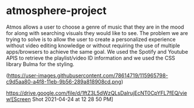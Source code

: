# atmosphere-project

Atmos allows a user to choose a genre of music that they are in the mood for along with searching visuals they would like to see. The problem we are trying to solve is to allow the user to create a personalized experience without video editing knowledge or without requiring the use of multiple apps/browsers to achieve the same goal. 
We used the Spotify and Youtube APIS to retrieve the playlist/video ID information and we used the CSS library Bulma for the styling.

(https://user-images.githubusercontent.com/78614719/115965798-c9d5aa80-a4f8-11eb-9b56-289a818908cd.png)


https://drive.google.com/file/d/1ftZ3L5dWzQLsDalrujEcNT0CpYFL7fEQ/view![Screen Shot 2021-04-24 at 12 28 50 PM]

